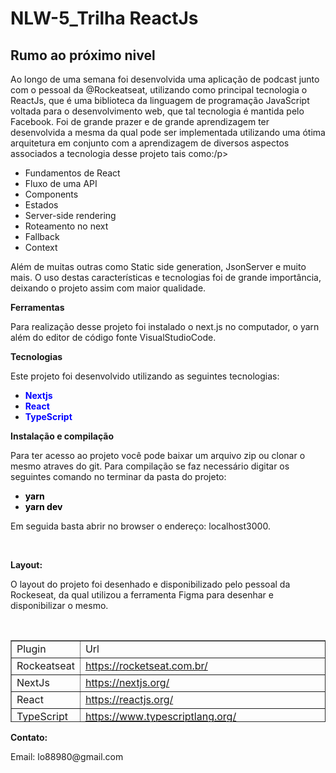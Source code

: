 <h1>NLW-5_Trilha ReactJs</h1>
<h2>Rumo ao pr&oacute;ximo nivel&nbsp;</h2>
<p>Ao longo de uma semana foi desenvolvida uma aplica&ccedil;&atilde;o de podcast junto com o pessoal da @Rockeatseat, utilizando como principal tecnologia o ReactJs, que &eacute; uma biblioteca da linguagem de programa&ccedil;&atilde;o JavaScript voltada para o desenvolvimento web, que tal tecnologia &eacute; mantida pelo Facebook. Foi de grande prazer e de grande aprendizagem ter desenvolvida a mesma da qual pode ser implementada utilizando uma &oacute;tima arquitetura em conjunto com a aprendizagem de diversos aspectos associados a tecnologia desse projeto tais como:/p&gt;</p>
<ul>
<li style="font-weight: 400;" aria-level="1"><span style="font-weight: 400;">Fundamentos de React</span></li>
<li style="font-weight: 400;" aria-level="1"><span style="font-weight: 400;">Fluxo de uma API</span></li>
<li style="font-weight: 400;" aria-level="1"><span style="font-weight: 400;">Components&nbsp;</span></li>
<li style="font-weight: 400;" aria-level="1"><span style="font-weight: 400;">Estados</span></li>
<li style="font-weight: 400;" aria-level="1"><span style="font-weight: 400;">Server-side rendering</span></li>
<li style="font-weight: 400;" aria-level="1"><span style="font-weight: 400;">Roteamento no next</span></li>
<li style="font-weight: 400;" aria-level="1"><span style="font-weight: 400;">Fallback</span></li>
<li style="font-weight: 400;" aria-level="1"><span style="font-weight: 400;">Context</span></li>
</ul>
<p><span style="font-weight: 400;">Al&eacute;m de muitas outras como Static side generation, JsonServer e muito mais. O uso destas caracter&iacute;sticas e tecnologias foi de grande import&acirc;ncia, deixando o projeto assim com maior qualidade.</span></p>
<p><strong>Ferramentas</strong></p>
<p><span style="font-weight: 400;">Para realiza&ccedil;&atilde;o desse projeto foi instalado o next.js no computador, o yarn al&eacute;m do editor de c&oacute;digo fonte VisualStudioCode.</span><strong>&nbsp;</strong></p>
<p><strong>Tecnologias</strong></p>
<p><span style="font-weight: 400;">Este projeto foi desenvolvido utilizando as seguintes tecnologias:</span></p>
<ul>
<li style="font-weight: 400;" aria-level="1"><strong><span style="color: #0000ff;">Nextjs</span></strong></li>
<li style="font-weight: 400;" aria-level="1"><strong><span style="color: #0000ff;">React</span></strong></li>
<li style="font-weight: 400;" aria-level="1"><strong><span style="color: #0000ff;">TypeScript</span></strong></li>
</ul>
<p><strong>Instala&ccedil;&atilde;o e compila&ccedil;&atilde;o</strong></p>
<p><span style="font-weight: 400;">Para ter acesso ao projeto voc&ecirc; pode baixar um arquivo zip ou clonar o mesmo atraves do git. Para compila&ccedil;&atilde;o se faz necess&aacute;rio digitar os seguintes comando no terminar da pasta do projeto:&nbsp;</span></p>
<ul>
<li style="font-weight: 400;" aria-level="1"><span style="color: #000000;"><strong>yarn</strong></span></li>
<li style="font-weight: 400;" aria-level="1"><span style="color: #000000;"><strong>yarn dev</strong></span></li>
</ul>
<p><span style="font-weight: 400;">Em seguida basta abrir no browser o endere&ccedil;o: localhost3000.</span></p>
<p>&nbsp;</p>
<p><strong>Layout:</strong></p>
<p><span style="font-weight: 400;">O layout do projeto foi desenhado e disponibilizado pelo pessoal da Rockeseat, da qual utilizou a ferramenta Figma para desenhar e disponibilizar o mesmo.</span></p>
<p>&nbsp;</p>
<table style="border-collapse: collapse; width: 100%; height: 131px;" border="1">
<tbody>
<tr style="height: 18px;">
<td style="width: 50%; height: 18px;">Plugin</td>
<td style="width: 50%; height: 18px;">Url</td>
</tr>
<tr style="height: 18px;">
<td style="width: 50%; height: 18px;">Rockeatseat</td>
<td style="width: 50%; height: 18px;"><a href="https://rocketseat.com.br/">https://rocketseat.com.br/</a></td>
</tr>
<tr style="height: 18px;">
<td style="width: 50%; height: 18px;">NextJs</td>
<td style="width: 50%; height: 18px;"><a href="https://nextjs.org/">https://nextjs.org/</a></td>
</tr>
<tr style="height: 18px;">
<td style="width: 50%; height: 18px;">React</td>
<td style="width: 50%; height: 18px;"><a href="https://reactjs.org/">https://reactjs.org/</a></td>
</tr>
<tr style="height: 18px;">
<td style="width: 50%; height: 18px;">TypeScript</td>
<td style="width: 50%; height: 18px;"><a href="https://www.typescriptlang.org/">https://www.typescriptlang.org/</a></td>
</tr>
<tr style="height: 18px;">
<td style="width: 50%; height: 41px;">Figma-layout</td>
<td style="width: 50%; height: 41px;"><a href="https://www.figma.com/file/UwFEntsHpHYJlHNQAQr4gA/Podcastr">https://www.figma.com/file/UwFEntsHpHYJlHNQAQr4gA/Podcastr</a></td>
</tr>
</tbody>
</table>
<p><strong>Contato:</strong></p>
<p>Email: lo88980@gmail.com</p>
